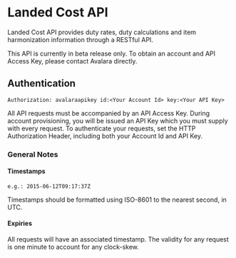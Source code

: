 # Landed Cost API 

Landed Cost API provides duty rates, duty calculations and item harmonization information through a RESTful API. 

<aside class="alert"> This API is currently in beta release only. To obtain an account and API Access Key, please contact Avalara directly. </aside>

## Authentication

```plaintext
Authorization: avalaraapikey id:<Your Account Id> key:<Your API Key>
```
All API requests must be accompanied by an API Access Key. During account provisioning, you will be issued an API Key which you must supply with every request. To authenticate your requests, set the HTTP Authorization Header, including both your Account Id and API Key.

### General Notes

#### Timestamps
```plaintext
e.g.: 2015-06-12T09:17:37Z
```
Timestamps should be formatted using ISO-8601 to the nearest second, in UTC.

#### Expiries

All requests will have an associated timestamp. The validity for any request is one minute to account for any clock-skew. 

